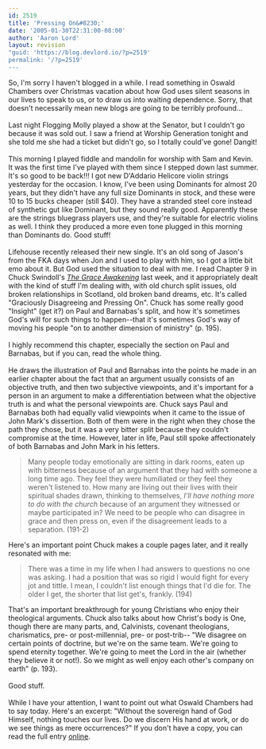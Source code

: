 ```yaml
---
id: 2519
title: 'Pressing On&#8230;'
date: '2005-01-30T22:31:00-08:00'
author: 'Aaron Lord'
layout: revision
"guid: 'https://blog.devlord.io/?p=2519'
permalink: '/?p=2519'
---
```


So, I'm sorry I haven't blogged in a while.  I read something in Oswald Chambers over Christmas vacation about how God uses silent seasons in our lives to speak to us, or to draw us into waiting dependence.  Sorry, that doesn't necessarily mean new blogs are going to be terribly profound...<br /><br />Last night Flogging Molly played a show at the Senator, but I couldn't go because it was sold out.  I saw a friend at Worship Generation tonight and she told me she had a ticket but didn't go, so I totally could've gone!  Dangit!<br /><br />This morning I played fiddle and mandolin for worship with Sam and Kevin.  It was the first time I've played with them since I stepped down last summer.  It's so good to be back!!!  I got new D'Addario Helicore violin strings yesterday for the occasion.  I know, I've been using Dominants for almost 20 years, but they didn't have any full size Dominants in stock, and these were 10 to 15 bucks cheaper (still $40).  They have a stranded steel core instead of synthetic gut like Dominant, but they sound really good.  Apparently these are the strings bluegrass players use, and they're suitable for electric violins as well.  I think they produced a more even tone plugged in this morning than Dominants do.  Good stuff!<br /><br />Lifehouse recently released their new single.  It's an old song of Jason's from the FKA days when Jon and I used to play with him, so I got a little bit emo about it.  But God used the situation to deal with me.  I read Chapter 9 in Chuck Swindoll's <a href="http://www.amazon.com/exec/obidos/ASIN/0849918057/lbmusic"><i>The Grace Awakening</i></a> last week, and it appropriately dealt with the kind of stuff I'm dealing with, with old church split issues, old broken relationships in Scotland, old broken band dreams, etc.  It's called "Graciously Disagreeing and Pressing On".  Chuck has some really good "Insight" (get it?) on Paul and Barnabas's split, and how it's sometimes God's will for such things to happen--that it's sometimes God's way of moving his people "on to another dimension of ministry" (p. 195).<br /><br />I highly recommend this chapter, especially the section on Paul and Barnabas, but if you can, read the whole thing.<br /><br />He draws the illustration of Paul and Barnabas into the points he made in an earlier chapter about the fact that an argument usually consists of an objective truth, and then two subjective viewpoints, and it's important for a person in an argument to make a differentiation between what the objective truth is and what the personal viewpoints are.  Chuck says Paul and Barnabas both had equally valid viewpoints when it came to the issue of John Mark's dissertion.  Both of them were in the right when they chose the path they chose, but it was a very bitter split because they couldn't compromise at the time.  However, later in life, Paul still spoke affectionately of both Barnabas and John Mark in his letters.<br /><blockquote>Many people today emotionally are sitting in dark rooms, eaten up with bitterness because of an argument that they had with someone a long time ago.  They feel they were humiliated or they feel they weren't listened to.  How many are living out their lives with their spiritual shades drawn, thinking to themselves, <i>I'll have nothing more to do with the church</i> because of an argument they witnessed or maybe participated in?  We need to be people who can disagree in grace and then press on, even if the disagreement leads to a separation. (191-2)</blockquote>Here's an important point Chuck makes a couple pages later, and it really resonated with me:<br /><blockquote>There was a time in my life when I had answers to questions no one was asking.  I had a position that was so rigid I would fight for every jot and tittle.  I mean, I couldn't list enough things that I'd die for.  The older I get, the shorter that list get's, frankly. (194)</blockquote>That's an important breakthrough for young Christians who enjoy their theological arguments.  Chuck also talks about how Christ's body is One, though there are many parts, and, Calvinists, covenant theologians, charismatics, pre- or post-millennial, pre- or post-trib-- "We disagree on certain points of doctrine, but we're on the same team.  We're going to spend eternity together.  We're going to meet the Lord in the air (whether they believe it or not!).  So we might as well enjoy each other's company on earth" (p. 193).<br /><br />Good stuff.<br /><br />While I have your attention, I want to point out what Oswald Chambers had to say today.  Here's an excerpt: "Without the sovereign hand of God Himself, nothing touches our lives. Do we discern His hand at work, or do we see things as mere occurrences?"  If you don't have a copy, you can read the full entry <a href="http://www.gospelcom.net/rbc/utmost/01/30/">online</a>.<div class="blogger-post-footer"></div>
